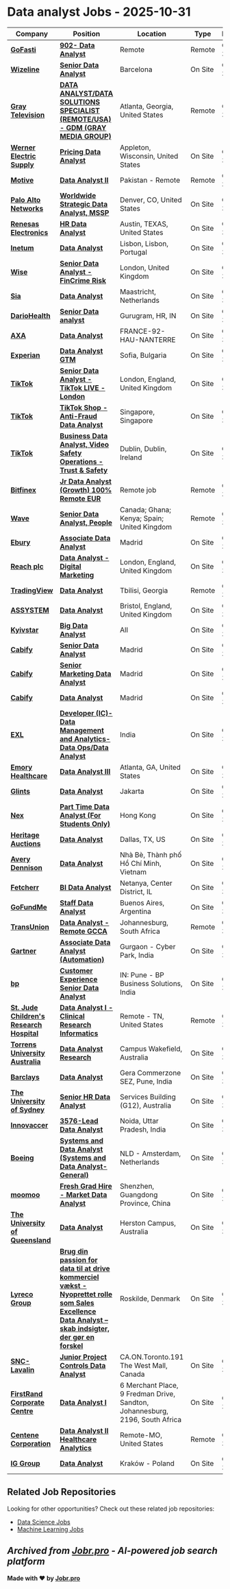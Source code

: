 # Data analyst Jobs - 2025-10-31

| Company | Position | Location | Type | Date |
| ------- | -------- | -------- | ---- | ------ |
| **[GoFasti](https://www.gofasti.com/)** | **[902- Data Analyst](https://jobr.pro/job/31389921/902-data-analyst?utm_source=github&utm_medium=repo&utm_campaign=github-data-analyst-jobs)** | Remote | Remote | Oct 30 |
| **[Wizeline](https://www.wizeline.com/)** | **[Senior Data Analyst](https://jobr.pro/job/31388156/senior-data-analyst?utm_source=github&utm_medium=repo&utm_campaign=github-data-analyst-jobs)** | Barcelona | On Site | Oct 30 |
| **[Gray Television](https://gray.tv/)** | **[DATA ANALYST/DATA SOLUTIONS SPECIALIST (REMOTE/USA) - GDM (GRAY MEDIA GROUP)](https://jobr.pro/job/31390996/data-analystdata-solutions-specialist-remoteusa-gdm-gray-media-group?utm_source=github&utm_medium=repo&utm_campaign=github-data-analyst-jobs)** | Atlanta, Georgia, United States | Remote | Oct 30 |
| **[Werner Electric Supply](https://www.wernerelectric.com/)** | **[Pricing Data Analyst](https://jobr.pro/job/31394164/pricing-data-analyst?utm_source=github&utm_medium=repo&utm_campaign=github-data-analyst-jobs)** | Appleton, Wisconsin, United States | On Site | Oct 30 |
| **[Motive](https://gomotive.com/)** | **[Data Analyst II](https://jobr.pro/job/31380496/data-analyst-ii?utm_source=github&utm_medium=repo&utm_campaign=github-data-analyst-jobs)** | Pakistan - Remote | Remote | Oct 30 |
| **[Palo Alto Networks](https://www.paloaltonetworks.com)** | **[Worldwide Strategic Data Analyst, MSSP](https://jobr.pro/job/31370784/worldwide-strategic-data-analyst-mssp?utm_source=github&utm_medium=repo&utm_campaign=github-data-analyst-jobs)** | Denver, CO, United States | On Site | Oct 30 |
| **[Renesas Electronics](https://www.renesas.com)** | **[HR Data Analyst](https://jobr.pro/job/31370785/hr-data-analyst?utm_source=github&utm_medium=repo&utm_campaign=github-data-analyst-jobs)** | Austin, TEXAS, United States | On Site | Oct 30 |
| **[Inetum](https://www.inetum.com)** | **[Data Analyst](https://jobr.pro/job/31370789/data-analyst?utm_source=github&utm_medium=repo&utm_campaign=github-data-analyst-jobs)** | Lisbon, Lisbon, Portugal | On Site | Oct 30 |
| **[Wise](https://wise.com)** | **[Senior Data Analyst - FinCrime Risk](https://jobr.pro/job/31390349/senior-data-analyst-fincrime-risk?utm_source=github&utm_medium=repo&utm_campaign=github-data-analyst-jobs)** | London, United Kingdom | On Site | Oct 30 |
| **[Sia](https://www.sia-partners.com)** | **[Data Analyst](https://jobr.pro/job/31370799/data-analyst?utm_source=github&utm_medium=repo&utm_campaign=github-data-analyst-jobs)** | Maastricht, Netherlands | On Site | Oct 30 |
| **[DarioHealth](https://www.dariohealth.com/)** | **[Senior Data analyst](https://jobr.pro/job/31346632/senior-data-analyst?utm_source=github&utm_medium=repo&utm_campaign=github-data-analyst-jobs)** | Gurugram, HR, IN | On Site | Oct 30 |
| **[AXA](https://www.axa.com/)** | **[Data Analyst](https://jobr.pro/job/31334983/data-analyst?utm_source=github&utm_medium=repo&utm_campaign=github-data-analyst-jobs)** | FRANCE-92-HAU-NANTERRE | On Site | Oct 30 |
| **[Experian](https://www.experian.com/)** | **[Data Analyst GTM](https://jobr.pro/job/31333304/data-analyst-gtm?utm_source=github&utm_medium=repo&utm_campaign=github-data-analyst-jobs)** | Sofia, Bulgaria | On Site | Oct 30 |
| **[TikTok](https://www.tiktok.com/)** | **[Senior Data Analyst - TikTok LIVE - London](https://jobr.pro/job/31331809/senior-data-analyst-tiktok-live-london?utm_source=github&utm_medium=repo&utm_campaign=github-data-analyst-jobs)** | London, England, United Kingdom | On Site | Oct 30 |
| **[TikTok](https://www.tiktok.com/)** | **[TikTok Shop - Anti-Fraud Data Analyst](https://jobr.pro/job/31331766/tiktok-shop-anti-fraud-data-analyst?utm_source=github&utm_medium=repo&utm_campaign=github-data-analyst-jobs)** | Singapore, Singapore | On Site | Oct 30 |
| **[TikTok](https://www.tiktok.com/)** | **[Business Data Analyst, Video Safety Operations - Trust & Safety](https://jobr.pro/job/31331740/business-data-analyst-video-safety-operations-trust-safety?utm_source=github&utm_medium=repo&utm_campaign=github-data-analyst-jobs)** | Dublin, Dublin, Ireland | On Site | Oct 30 |
| **[Bitfinex](https://www.bitfinex.com/)** | **[Jr Data Analyst (Growth) 100% Remote EUR](https://jobr.pro/job/31376690/jr-data-analyst-growth-100-remote-eur?utm_source=github&utm_medium=repo&utm_campaign=github-data-analyst-jobs)** | Remote job | Remote | Oct 30 |
| **[Wave](https://www.wave.com/)** | **[Senior Data Analyst, People](https://jobr.pro/job/31380243/senior-data-analyst-people?utm_source=github&utm_medium=repo&utm_campaign=github-data-analyst-jobs)** | Canada; Ghana; Kenya; Spain; United Kingdom | Remote | Oct 30 |
| **[Ebury](https://ebury.com/)** | **[Associate Data Analyst](https://jobr.pro/job/31382951/associate-data-analyst?utm_source=github&utm_medium=repo&utm_campaign=github-data-analyst-jobs)** | Madrid | On Site | Oct 30 |
| **[Reach plc](https://www.reachplc.com)** | **[Data Analyst - Digital Marketing](https://jobr.pro/job/31333309/data-analyst-digital-marketing?utm_source=github&utm_medium=repo&utm_campaign=github-data-analyst-jobs)** | London, England, United Kingdom | On Site | Oct 30 |
| **[TradingView](https://www.tradingview.com/)** | **[Data Analyst](https://jobr.pro/job/31333920/data-analyst?utm_source=github&utm_medium=repo&utm_campaign=github-data-analyst-jobs)** | Tbilisi, Georgia | Remote | Oct 30 |
| **[ASSYSTEM](https://www.assystem.com)** | **[Data Analyst](https://jobr.pro/job/31333318/data-analyst?utm_source=github&utm_medium=repo&utm_campaign=github-data-analyst-jobs)** | Bristol, England, United Kingdom | On Site | Oct 30 |
| **[Kyivstar](https://kyivstar.ua/)** | **[Big Data Analyst](https://jobr.pro/job/31379741/big-data-analyst?utm_source=github&utm_medium=repo&utm_campaign=github-data-analyst-jobs)** | All | On Site | Oct 30 |
| **[Cabify](https://www.cabify.com/)** | **[Senior Data Analyst](https://jobr.pro/job/31381102/senior-data-analyst?utm_source=github&utm_medium=repo&utm_campaign=github-data-analyst-jobs)** | Madrid | On Site | Oct 30 |
| **[Cabify](https://www.cabify.com/)** | **[Senior Marketing Data Analyst](https://jobr.pro/job/31381103/senior-marketing-data-analyst?utm_source=github&utm_medium=repo&utm_campaign=github-data-analyst-jobs)** | Madrid | On Site | Oct 30 |
| **[Cabify](https://www.cabify.com/)** | **[Data Analyst](https://jobr.pro/job/31381099/data-analyst?utm_source=github&utm_medium=repo&utm_campaign=github-data-analyst-jobs)** | Madrid | On Site | Oct 30 |
| **[EXL](https://www.exlservice.com/)** | **[Developer (IC)-Data Management and Analytics-Data Ops/Data Analyst](https://jobr.pro/job/31326380/developer-ic-data-management-and-analytics-data-opsdata-analyst?utm_source=github&utm_medium=repo&utm_campaign=github-data-analyst-jobs)** | India | On Site | Oct 30 |
| **[Emory Healthcare](https://www.emoryhealthcare.org/)** | **[Data Analyst III](https://jobr.pro/job/31385911/data-analyst-iii?utm_source=github&utm_medium=repo&utm_campaign=github-data-analyst-jobs)** | Atlanta, GA, United States | On Site | Oct 30 |
| **[Glints](https://glints.com/)** | **[Data Analyst](https://jobr.pro/job/31381516/data-analyst?utm_source=github&utm_medium=repo&utm_campaign=github-data-analyst-jobs)** | Jakarta | On Site | Oct 30 |
| **[Nex](https://www.nex.inc/)** | **[Part Time Data Analyst (For Students Only)](https://jobr.pro/job/31285331/part-time-data-analyst-for-students-only?utm_source=github&utm_medium=repo&utm_campaign=github-data-analyst-jobs)** | Hong Kong | On Site | Oct 30 |
| **[Heritage Auctions](https://www.ha.com/)** | **[Data Analyst](https://jobr.pro/job/31321171/data-analyst?utm_source=github&utm_medium=repo&utm_campaign=github-data-analyst-jobs)** | Dallas, TX, US | On Site | Oct 30 |
| **[Avery Dennison](https://www.averydennison.com/)** | **[Data Analyst](https://jobr.pro/job/31299122/data-analyst?utm_source=github&utm_medium=repo&utm_campaign=github-data-analyst-jobs)** | Nhà Bè, Thành phố Hồ Chí Minh, Vietnam | On Site | Oct 30 |
| **[Fetcherr](https://www.fetcherr.io/)** | **[BI Data Analyst](https://jobr.pro/job/31347688/bi-data-analyst?utm_source=github&utm_medium=repo&utm_campaign=github-data-analyst-jobs)** | Netanya, Center District, IL | On Site | Oct 30 |
| **[GoFundMe](https://www.gofundme.com/)** | **[Staff Data Analyst](https://jobr.pro/job/31306485/staff-data-analyst?utm_source=github&utm_medium=repo&utm_campaign=github-data-analyst-jobs)** | Buenos Aires, Argentina | On Site | Oct 30 |
| **[TransUnion](https://www.transunion.com/)** | **[Data Analyst - Remote GCCA](https://jobr.pro/job/31284234/data-analyst-remote-gcca?utm_source=github&utm_medium=repo&utm_campaign=github-data-analyst-jobs)** | Johannesburg, South Africa | Remote | Oct 30 |
| **[Gartner](https://www.gartner.com/)** | **[Associate Data Analyst (Automation)](https://jobr.pro/job/31284341/associate-data-analyst-automation?utm_source=github&utm_medium=repo&utm_campaign=github-data-analyst-jobs)** | Gurgaon - Cyber Park, India | On Site | Oct 30 |
| **[bp](https://www.bp.com/)** | **[Customer Experience Senior Data Analyst](https://jobr.pro/job/31301973/customer-experience-senior-data-analyst?utm_source=github&utm_medium=repo&utm_campaign=github-data-analyst-jobs)** | IN: Pune - BP Business Solutions, India | On Site | Oct 30 |
| **[St. Jude Children's Research Hospital](https://www.stjude.org/)** | **[Data Analyst I - Clinical Research Informatics](https://jobr.pro/job/31341585/data-analyst-i-clinical-research-informatics?utm_source=github&utm_medium=repo&utm_campaign=github-data-analyst-jobs)** | Remote - TN, United States | Remote | Oct 30 |
| **[Torrens University Australia](https://www.torrens.edu.au/)** | **[Data Analyst Research](https://jobr.pro/job/31336733/data-analyst-research?utm_source=github&utm_medium=repo&utm_campaign=github-data-analyst-jobs)** | Campus Wakefield, Australia | On Site | Oct 30 |
| **[Barclays](https://home.barclays/)** | **[Data Analyst](https://jobr.pro/job/31349143/data-analyst?utm_source=github&utm_medium=repo&utm_campaign=github-data-analyst-jobs)** | Gera Commerzone SEZ, Pune, India | On Site | Oct 30 |
| **[The University of Sydney](https://www.sydney.edu.au/)** | **[Senior HR Data Analyst](https://jobr.pro/job/31345580/senior-hr-data-analyst?utm_source=github&utm_medium=repo&utm_campaign=github-data-analyst-jobs)** | Services Building (G12), Australia | On Site | Oct 30 |
| **[Innovaccer](https://innovaccer.com/)** | **[3576-Lead Data Analyst](https://jobr.pro/job/31336421/3576-lead-data-analyst?utm_source=github&utm_medium=repo&utm_campaign=github-data-analyst-jobs)** | Noida, Uttar Pradesh, India | On Site | Oct 30 |
| **[Boeing](https://www.boeing.com/)** | **[Systems and Data Analyst (Systems and Data Analyst-General)](https://jobr.pro/job/31332361/systems-and-data-analyst-systems-and-data-analyst-general?utm_source=github&utm_medium=repo&utm_campaign=github-data-analyst-jobs)** | NLD - Amsterdam, Netherlands | On Site | Oct 30 |
| **[moomoo](https://www.moomoo.com/)** | **[Fresh Grad Hire - Market Data Analyst](https://jobr.pro/job/31321285/fresh-grad-hire-market-data-analyst?utm_source=github&utm_medium=repo&utm_campaign=github-data-analyst-jobs)** | Shenzhen, Guangdong Province, China | On Site | Oct 30 |
| **[The University of Queensland](https://uq.edu.au/)** | **[Data Analyst](https://jobr.pro/job/31339344/data-analyst?utm_source=github&utm_medium=repo&utm_campaign=github-data-analyst-jobs)** | Herston Campus, Australia | On Site | Oct 30 |
| **[Lyreco Group](https://www.lyreco.com/)** | **[Brug din passion for data til at drive kommerciel vækst - Nyoprettet rolle som Sales Excellence Data Analyst – skab indsigter, der gør en forskel](https://jobr.pro/job/31348242/brug-din-passion-for-data-til-at-drive-kommerciel-vkst-nyoprettet-rolle-som-sales-excellence-data-analyst-skab-indsigter-der-gr-en-forskel?utm_source=github&utm_medium=repo&utm_campaign=github-data-analyst-jobs)** | Roskilde, Denmark | On Site | Oct 30 |
| **[SNC-Lavalin](https://www.snclavalin.com/)** | **[Junior Project Controls Data Analyst](https://jobr.pro/job/31365035/junior-project-controls-data-analyst?utm_source=github&utm_medium=repo&utm_campaign=github-data-analyst-jobs)** | CA.ON.Toronto.191 The West Mall, Canada | On Site | Oct 30 |
| **[FirstRand Corporate Centre](https://www.firstrand.co.za/)** | **[Data Analyst I](https://jobr.pro/job/31366118/data-analyst-i?utm_source=github&utm_medium=repo&utm_campaign=github-data-analyst-jobs)** | 6 Merchant Place, 9 Fredman Drive, Sandton, Johannesburg, 2196, South Africa | On Site | Oct 30 |
| **[Centene Corporation](https://www.centene.com/)** | **[Data Analyst II Healthcare Analytics](https://jobr.pro/job/31356813/data-analyst-ii-healthcare-analytics?utm_source=github&utm_medium=repo&utm_campaign=github-data-analyst-jobs)** | Remote-MO, United States | Remote | Oct 30 |
| **[IG Group](https://www.iggroup.com/)** | **[Data Analyst](https://jobr.pro/job/31365941/data-analyst?utm_source=github&utm_medium=repo&utm_campaign=github-data-analyst-jobs)** | Kraków - Poland | On Site | Oct 30 |

## Related Job Repositories

Looking for other opportunities? Check out these related job repositories:

- [Data Science Jobs](https://github.com/jobs-jobr-pro/Data-Science-Jobs)
- [Machine Learning Jobs](https://github.com/jobs-jobr-pro/Machine-Learning-Jobs)



*Archived from [Jobr.pro](https://jobr.pro?utm_source=github&utm_medium=repo&utm_campaign=github-data-analyst-jobs) - AI-powered job search platform*
---

**Made with ❤️ by [Jobr.pro](https://jobr.pro?utm_source=github&utm_medium=repo&utm_campaign=github-data-analyst-jobs)**